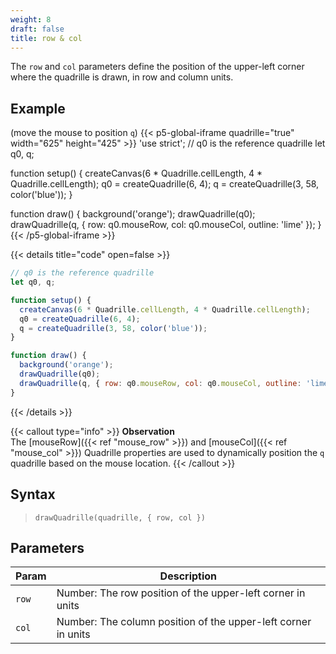 ```yaml
---
weight: 8
draft: false  
title: row & col  
---
```


The `row` and `col` parameters define the position of the upper-left corner where the quadrille is drawn, in row and column units.

## Example

(move the mouse to position `q`)
{{< p5-global-iframe quadrille="true" width="625" height="425" >}}
'use strict';
// q0 is the reference quadrille
let q0, q;

function setup() {
  createCanvas(6 * Quadrille.cellLength, 4 * Quadrille.cellLength);
  q0 = createQuadrille(6, 4);
  q = createQuadrille(3, 58, color('blue'));
}

function draw() {
  background('orange');
  drawQuadrille(q0);
  drawQuadrille(q, { row: q0.mouseRow, col: q0.mouseCol, outline: 'lime' });
}
{{< /p5-global-iframe >}}

{{< details title="code" open=false >}}
```js
// q0 is the reference quadrille
let q0, q;

function setup() {
  createCanvas(6 * Quadrille.cellLength, 4 * Quadrille.cellLength);
  q0 = createQuadrille(6, 4);
  q = createQuadrille(3, 58, color('blue'));
}

function draw() {
  background('orange');
  drawQuadrille(q0);
  drawQuadrille(q, { row: q0.mouseRow, col: q0.mouseCol, outline: 'lime' });
}
```
{{< /details >}}

{{< callout type="info" >}}
**Observation**\
The [mouseRow]({{< ref "mouse_row" >}}) and [mouseCol]({{< ref "mouse_col" >}}) Quadrille properties are used to dynamically position the `q` quadrille based on the mouse location.
{{< /callout >}}

## Syntax

> `drawQuadrille(quadrille, { row, col })`

## Parameters

| Param | Description                                                   |
|-------|---------------------------------------------------------------|
| `row` | Number: The row position of the upper-left corner in units    |
| `col` | Number: The column position of the upper-left corner in units |